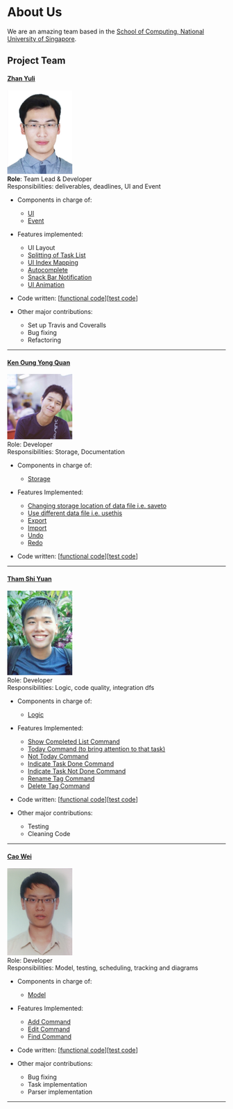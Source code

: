 # About Us

We are an amazing team based in the [School of Computing, National University of Singapore](http://www.comp.nus.edu.sg).

## Project Team

#### [Zhan Yuli](https://github.com/senyuuri) <br>
<img src="images/senyuuri.jpg" width="150"><br>
**Role**: Team Lead & Developer <br>
Responsibilities: deliverables, deadlines, UI and Event

* Components in charge of:
   * [UI](https://github.com/CS2103JAN2017-T09-B1/main/blob/master/docs/DeveloperGuide.md#32-ui)
   * [Event](https://github.com/CS2103JAN2017-T09-B1/main/blob/master/docs/DeveloperGuide.md#36-event-driven-design)

* Features implemented:
   * UI Layout
   * [Splitting of Task List](https://github.com/CS2103JAN2017-T09-B1/main/blob/develop/docs/DeveloperGuide.md#431-splitting-of-task-list)
   * [UI Index Mapping](https://github.com/CS2103JAN2017-T09-B1/main/blob/develop/docs/DeveloperGuide.md#432-mapping-between-ui-indextask-id-and-absolute-index)
   * [Autocomplete](https://github.com/CS2103JAN2017-T09-B1/main/blob/develop/docs/DeveloperGuide.md#433-autocomplete)
   * [Snack Bar Notification](https://github.com/CS2103JAN2017-T09-B1/main/blob/develop/docs/DeveloperGuide.md#434-snack-bar-notification)
   * [UI Animation](https://github.com/CS2103JAN2017-T09-B1/main/blob/develop/docs/DeveloperGuide.md#436-ui-animation)
   
* Code written: [[functional code](https://github.com/CS2103JAN2017-T09-B1/main/blob/master/collated/main/A0144315N.md)][[test code](https://github.com/CS2103JAN2017-T09-B1/main/tree/master/collated/test/A0144315N.md)]
* Other major contributions:
  * Set up Travis and Coveralls
  * Bug fixing
  * Refactoring

-----

#### [Ken Oung Yong Quan](https://github.com/kenoung)
<img src="images/kenoung.jpg" width="150"><br>
Role: Developer <br>
Responsibilities: Storage, Documentation

* Components in charge of:
  * [Storage](https://github.com/CS2103JAN2017-T09-B1/main/blob/master/docs/DeveloperGuide.md#35-storage)

* Features Implemented:
  * [Changing storage location of data file i.e. saveto](../docs/UserGuide.md#361-change-storage-location)
  * [Use different data file i.e. usethis](../docs/UserGuide.md#362-load-different-data-file)
  * [Export](../docs/UserGuide.md#363-export-file)
  * [Import](../docs/UserGuide.md#364-import-file)
  * [Undo](../docs/UserGuide.md#351-undo-command)
  * [Redo](../docs/UserGuide.md#352-redo-command)

* Code written: [[functional code](https://github.com/CS2103JAN2017-T09-B1/main/blob/master/collated/main/A0139388M.md)][[test code](https://github.com/CS2103JAN2017-T09-B1/main/tree/master/collated/test/A0139388M.md)]

-----

#### [Tham Shi Yuan](http://github.com/thamsy)
<img src="images/thamsy.jpg" width="150"><br>
Role: Developer<br>
Responsibilities: Logic, code quality, integration dfs

* Components in charge of:
  * [Logic](https://github.com/CS2103JAN2017-T09-B1/main/blob/master/docs/DeveloperGuide.md#33-logic)

* Features Implemented:
  * [Show Completed List Command](../docs/UserGuide.md#324-listing-all-completed-tasks)
  * [Today Command (to bring attention to that task)](../docs/UserGuide.md#331-marking-a-task-as-today)
  * [Not Today Command](../docs/UserGuide.md#332-marking-a-task-as-not-today)
  * [Indicate Task Done Command](../docs/UserGuide.md#333-marking-a-task-as-done)
  * [Indicate Task Not Done Command](../docs/UserGuide.md#334-marking-a-task-as-not-done)
  * [Rename Tag Command](../docs/UserGuide.md#341-renaming-tag)
  * [Delete Tag Command](../docs/UserGuide.md#342-deleting-tag)

* Code written: [[functional code](https://github.com/CS2103JAN2017-T09-B1/main/blob/master/collated/main/A0093999Y.md)][[test code](https://github.com/CS2103JAN2017-T09-B1/main/tree/master/collated/test/A0093999Y.md)]

* Other major contributions:
  * Testing
  * Cleaning Code
-----

#### [Cao Wei](https://github.com/LoneGunman001)
<img src="images/LoneGunman001.jpg" width="150"><br>
Role: Developer <br>
Responsibilities: Model, testing, scheduling, tracking and diagrams

* Components in charge of:
  * [Model](https://github.com/CS2103JAN2017-T09-B1/main/blob/master/docs/DeveloperGuide.md#34-model)

* Features Implemented:
  * [Add Command](../docs/UserGuide.md#31-adding-tasks)
  * [Edit Command](../docs/UserGuide.md#335-editing-a-task)
  * [Find Command](../docs/UserGuide.md#321-finding-tasks-by-keyword)

* Code written: [[functional code](https://github.com/CS2103JAN2017-T09-B1/main/blob/master/collated/main/A0144422R.md)][[test code](https://github.com/CS2103JAN2017-T09-B1/main/tree/master/collated/test/A0144422R.md)]

* Other major contributions:
  * Bug fixing
  * Task implementation
  * Parser implementation

-----

